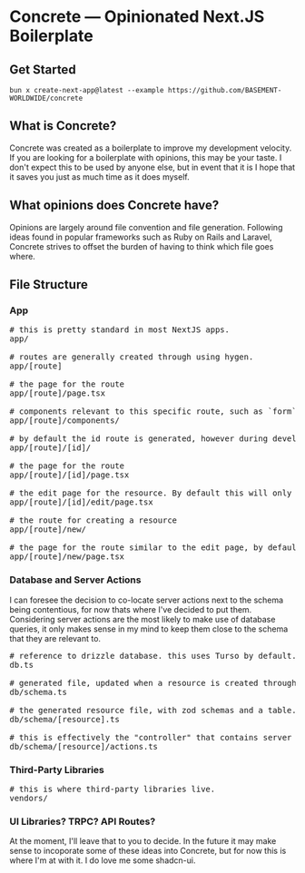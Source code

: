 # Concrete — Opinionated Next.JS Boilerplate

## Get Started
`bun x create-next-app@latest --example https://github.com/BASEMENT-WORLDWIDE/concrete`

## What is Concrete?
Concrete was created as a boilerplate to improve my development velocity. If you are looking for a boilerplate with opinions, this may be your taste. I don't expect this to be used by anyone else, but in event that it is I hope that it saves you just as much time as it does myself.

## What opinions does Concrete have?
Opinions are largely around file convention and file generation. Following ideas found in popular frameworks such as Ruby on Rails and Laravel, Concrete strives to offset the burden of having to think which file goes where.

## File Structure
### App
<pre>
# this is pretty standard in most NextJS apps.
app/

# routes are generally created through using hygen.
app/[route]

# the page for the route
app/[route]/page.tsx

# components relevant to this specific route, such as `form`.
app/[route]/components/

# by default the id route is generated, however during development its expected that you will make the right decision that best fits your situation.
app/[route]/[id]/

# the page for the route
app/[route]/[id]/page.tsx

# the edit page for the resource. By default this will only contain a reference to the generic form component, and it will pre-fill the form with the specific resource.
app/[route]/[id]/edit/page.tsx

# the route for creating a resource
app/[route]/new/

# the page for the route similar to the edit page, by default this will contain a reference to the generic form component.
app/[route]/new/page.tsx
</pre>

### Database and Server Actions
I can foresee the decision to co-locate server actions next to the schema being contentious, for now thats where I've decided to put them. Considering server actions are the most likely to make use of database queries, it only makes sense in my mind to keep them close to the schema that they are relevant to.  
<pre>
# reference to drizzle database. this uses Turso by default.
db.ts

# generated file, updated when a resource is created through the cli.
db/schema.ts

# the generated resource file, with zod schemas and a table.
db/schema/[resource].ts

# this is effectively the "controller" that contains server actions and data-fetching functions.
db/schema/[resource]/actions.ts
</pre>

### Third-Party Libraries
<pre>
# this is where third-party libraries live.
vendors/
</pre>

### UI Libraries? TRPC? API Routes?
At the moment, I'll leave that to you to decide. In the future it may make sense to incoporate some of these ideas into Concrete, but for now this is where I'm at with it. I do love me some shadcn-ui.